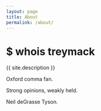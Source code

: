 ```yaml
---
layout: page
title: About
permalink: /about/
---
```


# $ whois treymack

{{ site.description }}

Oxford comma fan.

Strong opinions, weakly held.

Neil deGrasse Tyson.
